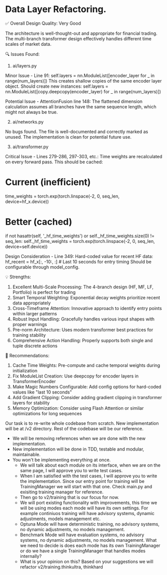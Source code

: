 
# Data Layer Refactoring.

  ✅ Overall Design Quality: Very Good

  The architecture is well-thought-out and appropriate for financial trading. The multi-branch transformer design effectively handles different time scales of market data.

  🔍 Issues Found:

  1. ai/layers.py

  Minor Issue - Line 91:
  self.layers = nn.ModuleList([encoder_layer for _ in range(num_layers)])
  This creates shallow copies of the same encoder layer object. Should create new instances:
  self.layers = nn.ModuleList([copy.deepcopy(encoder_layer) for _ in range(num_layers)])

  Potential Issue - AttentionFusion line 148:
  The flattened dimension calculation assumes all branches have the same sequence length, which might not always be true.

  2. ai/networks.py

  No bugs found. The file is well-documented and correctly marked as unused. The implementation is clean for potential future use.

  3. ai/transformer.py

  Critical Issue - Lines 279-286, 297-303, etc.:
  Time weights are recalculated on every forward pass. This should be cached:
  # Current (inefficient)
  time_weights = torch.exp(torch.linspace(-2, 0, seq_len, device=hf_x.device))

  # Better (cached)
  if not hasattr(self, '_hf_time_weights') or self._hf_time_weights.size(0) != seq_len:
      self._hf_time_weights = torch.exp(torch.linspace(-2, 0, seq_len, device=self.device))

  Design Consideration - Line 349:
  Hard-coded value for recent HF data:
  hf_recent = hf_x[:, -10:, :]  # Last 10 seconds for entry timing
  Should be configurable through model_config.

  💡 Strengths:

  1. Excellent Multi-Scale Processing: The 4-branch design (HF, MF, LF, Portfolio) is perfect for trading
  2. Smart Temporal Weighting: Exponential decay weights prioritize recent data appropriately
  3. Cross-Timeframe Attention: Innovative approach to identify entry points within larger patterns
  4. Robust Input Handling: Gracefully handles various input shapes with proper warnings
  5. Pre-norm Architecture: Uses modern transformer best practices for training stability
  6. Comprehensive Action Handling: Properly supports both single and tuple discrete actions

  🚀 Recommendations:

  1. Cache Time Weights: Pre-compute and cache temporal weights during initialization
  2. Fix ModuleList Creation: Use deepcopy for encoder layers in TransformerEncoder
  3. Make Magic Numbers Configurable: Add config options for hard-coded values like "last 10 seconds"
  4. Add Gradient Clipping: Consider adding gradient clipping in transformer layers for stability
  5. Memory Optimization: Consider using Flash Attention or similar optimizations for long sequences


Our task is to re-write whole codebase from scratch. New implementation will be at /v2 directory. Rest of the codebase will be our reference.
- We will be removing references when we are done with the new implementation.
- New implementation will be done in TDD, testable and modular, maintainable.
- You won't be implementing everything at once.
  - We will talk about each module on its interface, when we are on the same page, I will approve you to write test cases.
  - When I am satisfied with the test cases, I will approve you to write the implementation.
Since our entry point for training will be TrainingManager we will start with that one.
Check main.py and exisiting training manager for reference.
  - Then go to v2/training that is our focus for now.
  - We will port existing functionality with improvements, this time we will be using modes each mode will have its own settings. For example continiuos training will have advisory systems, dynamic adjustments, models management etc.
  - Optuna Mode will have deterministic training, no advisory systems, no dynamic adjustments, no models management.
  - Benchmark Mode will have evaluation systems, no advisory systems, no dynamic adjustments, no models management.
What we need to decide is does each mode has its own TrainingManager or do we have a single TrainingManager that handles modes internally?
  - What is your opinion on this? Based on your suggestions we will refactor v2/training.thinkultra, thinkhard